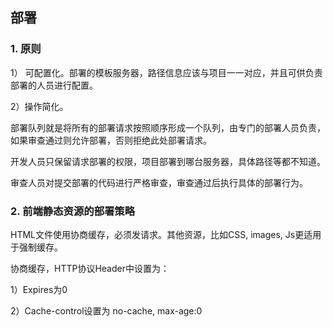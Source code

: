 ## 部署

### 1. 原则

1） 可配置化。部署的模板服务器，路径信息应该与项目一一对应，并且可供负责部署的人员进行配置。

2）操作简化。

部署队列就是将所有的部署请求按照顺序形成一个队列，由专门的部署人员负责，如果审查通过则允许部署，否则拒绝此处部署请求。

开发人员只保留请求部署的权限，项目部署到哪台服务器，具体路径等都不知道。

审查人员对提交部署的代码进行严格审查，审查通过后执行具体的部署行为。

### 2. 前端静态资源的部署策略

HTML文件使用协商缓存，必须发请求。其他资源，比如CSS, images, Js更适用于强制缓存。

协商缓存，HTTP协议Header中设置为：

1）Expires为0

2）Cache-control设置为 no-cache, max-age:0









